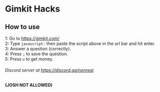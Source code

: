 # Gimkit Hacks

## How to use

1: Go to https://gimkit.com/<br>
2: Type `javascript:` then paste the script above in the url bar and hit enter.<br>
3: Answer a question (correctly).<br>
4: Press `;` to save the question. <br>
5: Press `u` to get money. <br>


###### Discord server at https://discord.gg/nonreai

**(JOSH NOT ALLOWED)**
